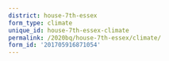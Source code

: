 ```yaml
---
district: house-7th-essex
form_type: climate
unique_id: house-7th-essex-climate
permalink: /2020bq/house-7th-essex/climate/
form_id: '201705916871054'
---
```

